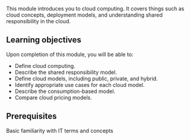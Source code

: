 This module introduces you to cloud computing. It covers things such as cloud concepts, deployment models, and understanding shared responsibility in the cloud.

## Learning objectives
Upon completion of this module, you will be able to:
- Define cloud computing. 
- Describe the shared responsibility model.
- Define cloud models, including public, private, and hybrid.
- Identify appropriate use cases for each cloud model.
- Describe the consumption-based model.
- Compare cloud pricing models.
## Prerequisites
Basic familiarity with IT terms and concepts
